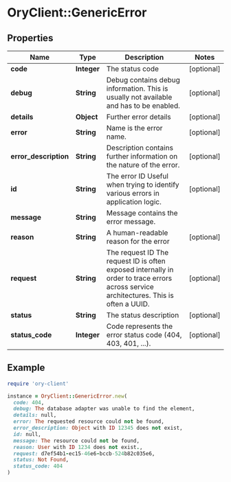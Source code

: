 # OryClient::GenericError

## Properties

| Name | Type | Description | Notes |
| ---- | ---- | ----------- | ----- |
| **code** | **Integer** | The status code | [optional] |
| **debug** | **String** | Debug contains debug information. This is usually not available and has to be enabled. | [optional] |
| **details** | **Object** | Further error details | [optional] |
| **error** | **String** | Name is the error name. | [optional] |
| **error_description** | **String** | Description contains further information on the nature of the error. | [optional] |
| **id** | **String** | The error ID  Useful when trying to identify various errors in application logic. | [optional] |
| **message** | **String** | Message contains the error message. |  |
| **reason** | **String** | A human-readable reason for the error | [optional] |
| **request** | **String** | The request ID  The request ID is often exposed internally in order to trace errors across service architectures. This is often a UUID. | [optional] |
| **status** | **String** | The status description | [optional] |
| **status_code** | **Integer** | Code represents the error status code (404, 403, 401, ...). | [optional] |

## Example

```ruby
require 'ory-client'

instance = OryClient::GenericError.new(
  code: 404,
  debug: The database adapter was unable to find the element,
  details: null,
  error: The requested resource could not be found,
  error_description: Object with ID 12345 does not exist,
  id: null,
  message: The resource could not be found,
  reason: User with ID 1234 does not exist.,
  request: d7ef54b1-ec15-46e6-bccb-524b82c035e6,
  status: Not Found,
  status_code: 404
)
```

